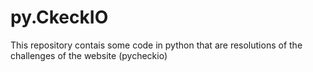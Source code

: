 # py.CkeckIO
This repository contais some code in python that are resolutions of the challenges of the website (pycheckio)
